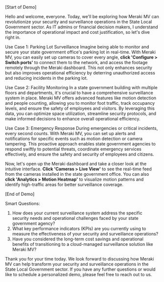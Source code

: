 [Start of Demo]

Hello and welcome, everyone. Today, we'll be exploring how Meraki MV can revolutionize your security and surveillance operations in the State Local Government sector. As IT admins or financial decision makers, I understand the importance of operational impact and cost justification, so let's dive right in.

Use Case 1: Parking Lot Surveillance
Imagine being able to monitor and secure your state government office's parking lot in real-time. With Meraki MV, you can easily set up cameras to cover every angle, **click 'Configure > Switch ports'** to connect them to the network, and access the footage remotely through the Meraki dashboard. This not only enhances security but also improves operational efficiency by deterring unauthorized access and reducing incidents in the parking lot.

Use Case 2: Facility Monitoring
In a state government building with multiple floors and departments, it's crucial to have a comprehensive surveillance system in place. Meraki MV offers advanced features like motion detection and people counting, allowing you to monitor foot traffic, track occupancy levels, and ensure the safety of employees and visitors. By leveraging this data, you can optimize space utilization, streamline security protocols, and make informed decisions to enhance overall operational efficiency.

Use Case 3: Emergency Response
During emergencies or critical incidents, every second counts. With Meraki MV, you can set up alerts and notifications for specific events such as motion detection or camera tampering. This proactive approach enables state government agencies to respond swiftly to potential threats, coordinate emergency services effectively, and ensure the safety and security of employees and citizens.

Now, let's open up the Meraki dashboard and take a closer look at the intuitive interface. **Click 'Cameras > Live View'** to see the real-time feed from the cameras installed in the state government office. You can also **click 'Analytics > Motion Heatmap'** to visualize motion patterns and identify high-traffic areas for better surveillance coverage.

[End of Demo]

Smart Questions:
1. How does your current surveillance system address the specific security needs and operational challenges faced by your state government agency?
2. What key performance indicators (KPIs) are you currently using to measure the effectiveness of your security and surveillance operations?
3. Have you considered the long-term cost savings and operational benefits of transitioning to a cloud-managed surveillance solution like Meraki MV?

Thank you for your time today. We look forward to discussing how Meraki MV can help transform your security and surveillance operations in the State Local Government sector. If you have any further questions or would like to schedule a personalized demo, please feel free to reach out to us.